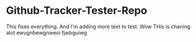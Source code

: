 # Github-Tracker-Tester-Repo
This fixes everything. And I'm adding more text to test. Wow
THis is chaning alot 
ewugnbewgnweoi
fjwbguiwg
